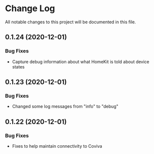 # Change Log

All notable changes to this project will be documented in this file.

## 0.1.24 (2020-12-01)

### Bug Fixes

* Capture debug information about what HomeKit is told about device states

## 0.1.23 (2020-12-01)

### Bug Fixes

* Changed some log messages from "info" to "debug"

## 0.1.22 (2020-12-01)

### Bug Fixes

* Fixes to help maintain connectivity to Coviva


